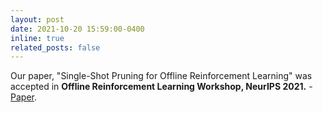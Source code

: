 ```yaml
---
layout: post
date: 2021-10-20 15:59:00-0400
inline: true
related_posts: false
---
```


Our paper, "Single-Shot Pruning for Offline Reinforcement Learning" was accepted in **Offline Reinforcement Learning Workshop, NeurIPS 2021.** - [Paper](https://offline-rl-neurips.github.io/2021/pdf/27.pdf).
